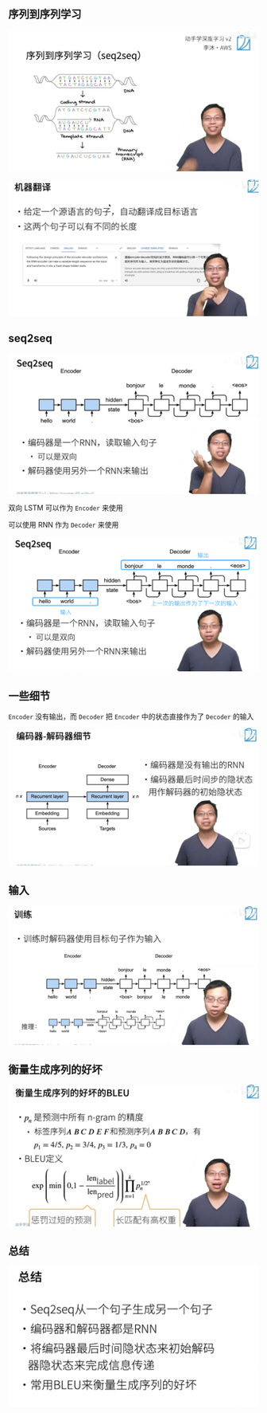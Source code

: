 ## 序列到序列学习

![](07-seq2seq.assets/image-20221109113025123.png)



![](07-seq2seq.assets/image-20221109113045394.png)



## seq2seq

![](07-seq2seq.assets/image-20221109113127064.png)



双向 LSTM 可以作为 `Encoder` 来使用

可以使用 RNN 作为 `Decoder` 来使用

![image-20221109212638294](07-seq2seq.assets/image-20221109212638294.png)



## 一些细节

`Encoder` 没有输出，而 `Decoder` 把 `Encoder` 中的状态直接作为了 `Decoder` 的输入

![](07-seq2seq.assets/image-20221109214349121.png)


## 输入

![](07-seq2seq.assets/image-20221109214713912.png)



## 衡量生成序列的好坏

![](07-seq2seq.assets/image-20221109214841674.png)



## 总结

![](07-seq2seq.assets/image-20221109215307722.png)





